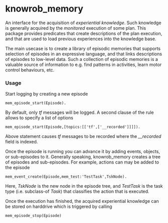 knowrob_memory
===

An interface for the acquisition of *experiential knowledge*.
Such knowledge is generally acquired by the *monitored*
execution of some plan.
This package provides predicates that create descriptions
of the plan execution, and that are used to load previous experiences
into the knowledge base.

The main usecase is to create a library of episodic memories
that supports selection of episodes in an expressive language,
and that links descriptions of episodes to low-level data.
Such a collection of episodic memories is a valuable source
of information to e.g. find patterns in activities,
learn motor control behaviours, etc.

### Usage

Start logging by creating a new episode

    mem_episode_start(Episode).

By default, only *tf* messages will be logged.
A second clause of the rule allows to specify
a list of options

    mem_episode_start(Episode,[topics:[['tf',['__recorded']]]]).

Above statement causes *tf* messages to be recorded where
the *__recorded* field is indexed.

Once the episode is running you can advance it by adding
events, objects, or sub-episodes to it.
Generally speaking, knowrob_memory creates a tree of episodes
and sub-episodes.
For example, actions can may be added to the episode

    mem_event_create(Episode,mem_test:'TestTask',TskNode).

Here, *TskNode* is the new node in the episode tree, and
*TestTask* is the task type (i.e. subclass-of *Task*)
that classifies the action that is executed.

Once the execution has finished, the acquired experiential knowledge
can be stored on harddrive which is triggered by calling

    mem_episode_stop(Episode)

